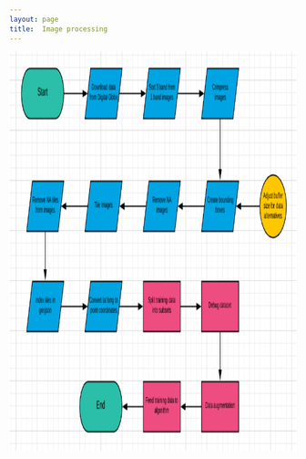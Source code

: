 ```yaml
---
layout: page
title:  Image processing
---
```


<img src="Process flow.png" width="1200" height="700" />
